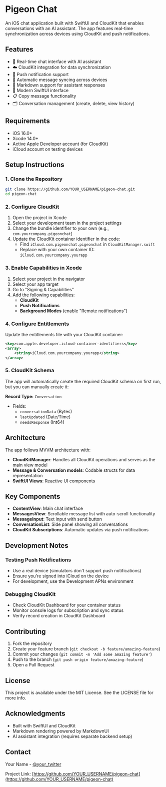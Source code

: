 # Pigeon Chat

An iOS chat application built with SwiftUI and CloudKit that enables conversations with an AI assistant. The app features real-time synchronization across devices using CloudKit and push notifications.

## Features

- 💬 Real-time chat interface with AI assistant
- ☁️ CloudKit integration for data synchronization
- 📱 Push notification support
- 🔄 Automatic message syncing across devices
- 📝 Markdown support for assistant responses
- 🎨 Modern SwiftUI interface
- 📋 Copy message functionality
- 🗂 Conversation management (create, delete, view history)

## Requirements

- iOS 16.0+
- Xcode 14.0+
- Active Apple Developer account (for CloudKit)
- iCloud account on testing devices

## Setup Instructions

### 1. Clone the Repository
```bash
git clone https://github.com/YOUR_USERNAME/pigeon-chat.git
cd pigeon-chat
```

### 2. Configure CloudKit

1. Open the project in Xcode
2. Select your development team in the project settings
3. Change the bundle identifier to your own (e.g., `com.yourcompany.pigeonchat`)
4. Update the CloudKit container identifier in the code:
   - Find `iCloud.com.pigeonchat.pigeonchat` in `CloudKitManager.swift`
   - Replace with your own container ID: `iCloud.com.yourcompany.yourapp`

### 3. Enable Capabilities in Xcode

1. Select your project in the navigator
2. Select your app target
3. Go to "Signing & Capabilities"
4. Add the following capabilities:
   - **CloudKit**
   - **Push Notifications**
   - **Background Modes** (enable "Remote notifications")

### 4. Configure Entitlements

Update the entitlements file with your CloudKit container:
```xml
<key>com.apple.developer.icloud-container-identifiers</key>
<array>
    <string>iCloud.com.yourcompany.yourapp</string>
</array>
```

### 5. CloudKit Schema

The app will automatically create the required CloudKit schema on first run, but you can manually create it:

**Record Type:** `Conversation`
- Fields:
  - `conversationData` (Bytes)
  - `lastUpdated` (Date/Time)
  - `needsResponse` (Int64)

## Architecture

The app follows MVVM architecture with:
- **CloudKitManager**: Handles all CloudKit operations and serves as the main view model
- **Message & Conversation models**: Codable structs for data representation
- **SwiftUI Views**: Reactive UI components

## Key Components

- **ContentView**: Main chat interface
- **MessagesView**: Scrollable message list with auto-scroll functionality
- **MessageInput**: Text input with send button
- **ConversationList**: Side panel showing all conversations
- **CloudKit Subscriptions**: Automatic updates via push notifications

## Development Notes

### Testing Push Notifications
- Use a real device (simulators don't support push notifications)
- Ensure you're signed into iCloud on the device
- For development, use the Development APNs environment

### Debugging CloudKit
- Check CloudKit Dashboard for your container status
- Monitor console logs for subscription and sync status
- Verify record creation in CloudKit Dashboard

## Contributing

1. Fork the repository
2. Create your feature branch (`git checkout -b feature/amazing-feature`)
3. Commit your changes (`git commit -m 'Add some amazing feature'`)
4. Push to the branch (`git push origin feature/amazing-feature`)
5. Open a Pull Request

## License

This project is available under the MIT License. See the LICENSE file for more info.

## Acknowledgments

- Built with SwiftUI and CloudKit
- Markdown rendering powered by MarkdownUI
- AI assistant integration (requires separate backend setup)

## Contact

Your Name - [@your_twitter](https://twitter.com/your_twitter)

Project Link: [https://github.com/YOUR_USERNAME/pigeon-chat](https://github.com/YOUR_USERNAME/pigeon-chat)